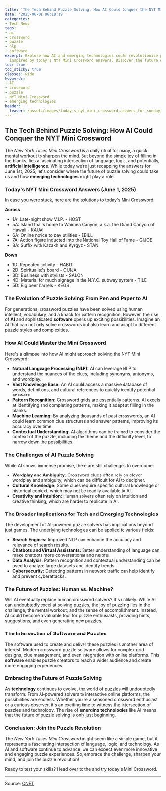 ```yaml
---
title: 'The Tech Behind Puzzle Solving: How AI Could Conquer the NYT Mini Crossword'
date: '2025-06-01 06:18:19 '
categories:
- Tech News
tags:
- ai
- crossword
- puzzle
- nlp
- software
excerpt: Explore how AI and emerging technologies could revolutionize puzzle solving,
  inspired by today's NYT Mini Crossword answers. Discover the future of puzzles!
toc: true
toc_sticky: true
classes: wide
keywords:
- AI
- crossword
- puzzle
- NYT Mini Crossword
- emerging technologies
header:
  teaser: /assets/images/today_s_nyt_mini_crossword_answers_for_sunday__jun_20250601061819.jpg
---
```


## The Tech Behind Puzzle Solving: How AI Could Conquer the NYT Mini Crossword

The *New York Times Mini Crossword* is a daily ritual for many, a quick mental workout to sharpen the mind. But beyond the simple joy of filling in the blanks, lies a fascinating intersection of language, logic, and potentially, **artificial intelligence**. While today we're just recapping the answers for June 1st, 2025, let's consider where the future of puzzle solving could take us and how **emerging technologies** might play a role.

### Today's NYT Mini Crossword Answers (June 1, 2025)

In case you were stuck, here are the solutions to today's Mini Crossword:

**Across**

*   1A: Late-night show V.I.P. - HOST
*   5A: Island that's home to Waimea Canyon, a.k.a. the Grand Canyon of Hawaii - KAUAI
*   6A: Online notice to pay utilities - EBILL
*   7A: Action figure inducted into the National Toy Hall of Fame - GIJOE
*   8A: Suffix with Kazakh and Kyrgyz - STAN

**Down**

*   1D: Repeated activity - HABIT
*   2D: Spiritualist's board - OUIJA
*   3D: Business with stylists - SALON
*   4D: Material for much signage in the N.Y.C. subway system - TILE
*   5D: Big beer barrels - KEGS

### The Evolution of Puzzle Solving: From Pen and Paper to AI

For generations, crossword puzzles have been solved using human intellect, vocabulary, and a knack for pattern recognition. However, the rise of **AI** and sophisticated **software** opens up exciting possibilities. Imagine an AI that can not only solve crosswords but also learn and adapt to different puzzle styles and complexities.

### How AI Could Master the Mini Crossword

Here's a glimpse into how AI might approach solving the NYT Mini Crossword:

*   **Natural Language Processing (NLP):** AI can leverage NLP to understand the nuances of the clues, including synonyms, antonyms, and wordplay. 
*   **Vast Knowledge Base:** An AI could access a massive database of words, definitions, and cultural references to quickly identify potential answers.
*   **Pattern Recognition:** Crossword grids are essentially patterns. AI excels at identifying and completing patterns, making it adept at filling in the blanks.
*   **Machine Learning:** By analyzing thousands of past crosswords, an AI could learn common clue structures and answer patterns, improving its accuracy over time. 
*   **Contextual Understanding:** AI algorithms can be trained to consider the context of the puzzle, including the theme and the difficulty level, to narrow down the possibilities.

### The Challenges of AI Puzzle Solving

While AI shows immense promise, there are still challenges to overcome:

*   **Wordplay and Ambiguity:** Crossword clues often rely on clever wordplay and ambiguity, which can be difficult for AI to decipher.
*   **Cultural Knowledge:** Some clues require specific cultural knowledge or historical context, which may not be readily available to AI.
*   **Creativity and Intuition:** Human solvers often rely on intuition and creative thinking, which are harder to replicate in AI.

### The Broader Implications for Tech and Emerging Technologies

The development of AI-powered puzzle solvers has implications beyond just games. The underlying technologies can be applied to various fields:

*   **Search Engines:** Improved NLP can enhance the accuracy and relevance of search results.
*   **Chatbots and Virtual Assistants:** Better understanding of language can make chatbots more conversational and helpful.
*   **Data Analysis:** Pattern recognition and contextual understanding can be used to analyze large datasets and identify trends.
*   **Cybersecurity:** Detecting patterns in network traffic can help identify and prevent cyberattacks. 

### The Future of Puzzles: Human vs. Machine?

Will AI eventually replace human crossword solvers? It's unlikely. While AI can undoubtedly excel at solving puzzles, the joy of puzzling lies in the challenge, the mental workout, and the sense of accomplishment. Instead, AI could become a valuable tool for puzzle enthusiasts, providing hints, suggestions, and even generating new puzzles.

### The Intersection of Software and Puzzles

The software used to create and deliver these puzzles is another area of interest. Modern crossword puzzle software allows for complex grid designs, clue management, and even integration with online platforms. This **software** enables puzzle creators to reach a wider audience and create more engaging experiences. 

### Embracing the Future of Puzzle Solving

As **technology** continues to evolve, the world of puzzles will undoubtedly transform. From AI-powered solvers to interactive online platforms, the possibilities are endless. Whether you're a seasoned crossword enthusiast or a curious observer, it's an exciting time to witness the intersection of puzzles and technology. The rise of **emerging technologies** like AI means that the future of puzzle solving is only just beginning.

### Conclusion: Join the Puzzle Revolution

The *New York Times Mini Crossword* might seem like a simple game, but it represents a fascinating intersection of language, logic, and technology. As AI and software continue to advance, we can expect even more innovative and engaging puzzle experiences. So, embrace the challenge, sharpen your mind, and join the puzzle revolution! 

Ready to test your skills? Head over to the  and try today's Mini Crossword.

---

Source: [CNET](https://www.cnet.com/tech/gaming/todays-nyt-mini-crossword-answers-for-sunday-june-1/#ftag=CAD590a51e)